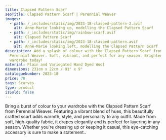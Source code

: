 ```yaml
---
title: Clapsed Pattern Scarf
seoTitle: Clapsed Pattern Scarf | Perennial Weaver
images:
  - path: /_includes/static/img/2023-18-clasped-pattern-2.avif
    alt: Anne-Marie looking up, modelling the Clapsed Pattern Scarf
  - path: /_includes/static/img/rainbow-scarf.avif
    alt: Clapsed Pattern Scarf
  - path: /_includes/static/img/2023-18-clasped-pattern.avif
    alt: Anne-Marie looking left, modelling the Clapsed Pattern Scarf
description: Add a splash of colour with the Clapsed Pattern Scarf from
  Perennial Weaver. Soft, vibrant, and perfect for any season. Brighten up your
  wardrobe today!
material: Plain and Variegated Hand Dyed Wool
dimensions: 231cm x 22cm / 91" x 9"
catalogueNumber: 2023-18
price: 70
tags: Scarves
type: product
isSold: false
---
```

Bring a burst of colour to your wardrobe with the Clapsed Pattern Scarf from Perennial Weaver. Featuring a vibrant blend of hues, this beautifully crafted scarf adds warmth, style, and personality to any outfit. Made from soft, high-quality fabric, it drapes elegantly and is perfect for layering in any season. Whether you're dressing up or keeping it casual, this eye-catching accessory is sure to make a statement..
